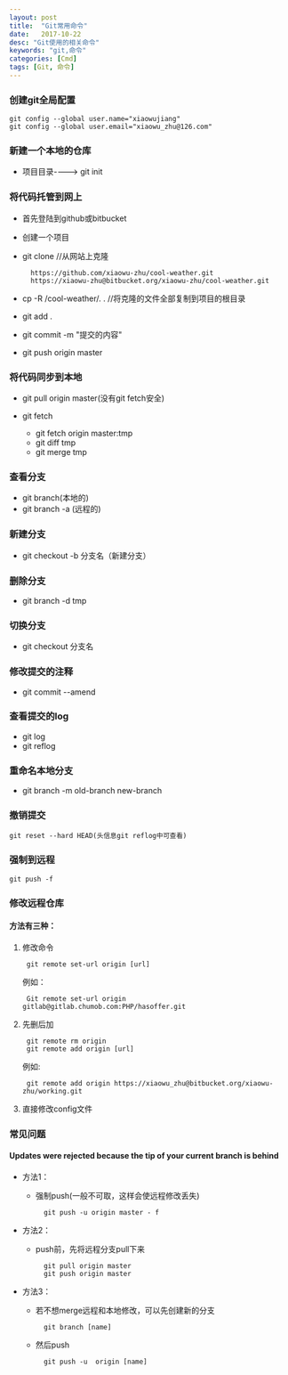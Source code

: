 ```yaml
---
layout: post
title:  "Git常用命令"
date:   2017-10-22
desc: "Git使用的相关命令"
keywords: "git,命令"
categories: [Cmd]
tags: [Git, 命令]
---
```


### 创建git全局配置

    git config --global user.name="xiaowujiang" 
    git config --global user.email="xiaowu_zhu@126.com"

### 新建一个本地的仓库

 * 项目目录----> git init

### 将代码托管到网上

* 首先登陆到github或bitbucket
* 创建一个项目
* git clone  //从网站上克隆
        
        https://github.com/xiaowu-zhu/cool-weather.git
        https://xiaowu-zhu@bitbucket.org/xiaowu-zhu/cool-weather.git

* cp -R /cool-weather/. . //将克隆的文件全部复制到项目的根目录

* git add .

* git commit -m "提交的内容"

* git push origin master
    
### 将代码同步到本地

* git pull origin master(没有git fetch安全) 

* git fetch
    
    * git fetch origin master:tmp
    * git diff tmp
    * git merge tmp

### 查看分支

* git branch(本地的) 
* git branch -a (远程的)

### 新建分支

* git checkout -b 分支名（新建分支）
    
### 删除分支

* git branch -d tmp
    
### 切换分支
    
* git checkout 分支名 

### 修改提交的注释

* git commit --amend
    
### 查看提交的log 

* git log
* git reflog

### 重命名本地分支

* git branch -m old-branch new-branch
    
### 撤销提交

    git reset --hard HEAD(头信息git reflog中可查看)
    
### 强制到远程
    
    git push -f

### 修改远程仓库

#### 方法有三种：

1. 修改命令

        git remote set-url origin [url]

    例如：
    
        Git remote set-url origin gitlab@gitlab.chumob.com:PHP/hasoffer.git
    
2. 先删后加
    
        git remote rm origin
        git remote add origin [url]

	例如: 
    
        git remote add origin https://xiaowu_zhu@bitbucket.org/xiaowu-zhu/working.git
    
3. 直接修改config文件

### 常见问题

#### Updates were rejected because the tip of your current branch is behind

 * 方法1：
    
    * 强制push(一般不可取，这样会使远程修改丢失)
        
            git push -u origin master - f
            
* 方法2：
    
    * push前，先将远程分支pull下来
        
            git pull origin master
            git push origin master
         
* 方法3：
    
    * 若不想merge远程和本地修改，可以先创建新的分支
        
            git branch [name]
            
    * 然后push
        
            git push -u  origin [name]
              
            

